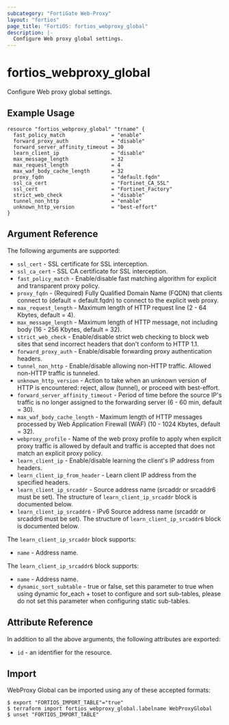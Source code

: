 ```yaml
---
subcategory: "FortiGate Web-Proxy"
layout: "fortios"
page_title: "FortiOS: fortios_webproxy_global"
description: |-
  Configure Web proxy global settings.
---
```


# fortios_webproxy_global
Configure Web proxy global settings.

## Example Usage

```hcl
resource "fortios_webproxy_global" "trname" {
  fast_policy_match               = "enable"
  forward_proxy_auth              = "disable"
  forward_server_affinity_timeout = 30
  learn_client_ip                 = "disable"
  max_message_length              = 32
  max_request_length              = 4
  max_waf_body_cache_length       = 32
  proxy_fqdn                      = "default.fqdn"
  ssl_ca_cert                     = "Fortinet_CA_SSL"
  ssl_cert                        = "Fortinet_Factory"
  strict_web_check                = "disable"
  tunnel_non_http                 = "enable"
  unknown_http_version            = "best-effort"
}
```

## Argument Reference


The following arguments are supported:

* `ssl_cert` - SSL certificate for SSL interception.
* `ssl_ca_cert` - SSL CA certificate for SSL interception.
* `fast_policy_match` - Enable/disable fast matching algorithm for explicit and transparent proxy policy.
* `proxy_fqdn` - (Required) Fully Qualified Domain Name (FQDN) that clients connect to (default = default.fqdn) to connect to the explicit web proxy.
* `max_request_length` - Maximum length of HTTP request line (2 - 64 Kbytes, default = 4).
* `max_message_length` - Maximum length of HTTP message, not including body (16 - 256 Kbytes, default = 32).
* `strict_web_check` - Enable/disable strict web checking to block web sites that send incorrect headers that don't conform to HTTP 1.1.
* `forward_proxy_auth` - Enable/disable forwarding proxy authentication headers.
* `tunnel_non_http` - Enable/disable allowing non-HTTP traffic. Allowed non-HTTP traffic is tunneled.
* `unknown_http_version` - Action to take when an unknown version of HTTP is encountered: reject, allow (tunnel), or proceed with best-effort.
* `forward_server_affinity_timeout` - Period of time before the source IP's traffic is no longer assigned to the forwarding server (6 - 60 min, default = 30).
* `max_waf_body_cache_length` - Maximum length of HTTP messages processed by Web Application Firewall (WAF) (10 - 1024 Kbytes, default = 32).
* `webproxy_profile` - Name of the web proxy profile to apply when explicit proxy traffic is allowed by default and traffic is accepted that does not match an explicit proxy policy.
* `learn_client_ip` - Enable/disable learning the client's IP address from headers.
* `learn_client_ip_from_header` - Learn client IP address from the specified headers.
* `learn_client_ip_srcaddr` - Source address name (srcaddr or srcaddr6 must be set). The structure of `learn_client_ip_srcaddr` block is documented below.
* `learn_client_ip_srcaddr6` - IPv6 Source address name (srcaddr or srcaddr6 must be set). The structure of `learn_client_ip_srcaddr6` block is documented below.

The `learn_client_ip_srcaddr` block supports:

* `name` - Address name.

The `learn_client_ip_srcaddr6` block supports:

* `name` - Address name.
* `dynamic_sort_subtable` - true or false, set this parameter to true when using dynamic for_each + toset to configure and sort sub-tables, please do not set this parameter when configuring static sub-tables.

## Attribute Reference

In addition to all the above arguments, the following attributes are exported:
* `id` - an identifier for the resource.

## Import

WebProxy Global can be imported using any of these accepted formats:
```
$ export "FORTIOS_IMPORT_TABLE"="true"
$ terraform import fortios_webproxy_global.labelname WebProxyGlobal
$ unset "FORTIOS_IMPORT_TABLE"
```
